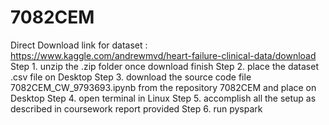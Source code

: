 # 7082CEM

Direct Download link for dataset : https://www.kaggle.com/andrewmvd/heart-failure-clinical-data/download
Step 1. unzip the .zip folder once download finish
Step 2. place the dataset .csv file on Desktop
Step 3. download the source code file 7082CEM_CW_9793693.ipynb from the repository 7082CEM and place on Desktop
Step 4. open terminal in Linux
Step 5. accomplish all the setup as described in coursework report provided
Step 6. run pyspark
